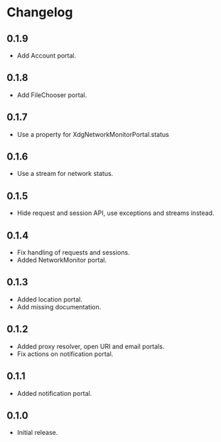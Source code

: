 # Changelog

## 0.1.9

* Add Account portal.

## 0.1.8

* Add FileChooser portal.

## 0.1.7

* Use a property for XdgNetworkMonitorPortal.status

## 0.1.6

* Use a stream for network status.

## 0.1.5

* Hide request and session API, use exceptions and streams instead.

## 0.1.4

* Fix handling of requests and sessions.
* Added NetworkMonitor portal.

## 0.1.3

* Added location portal.
* Add missing documentation.

## 0.1.2

* Added proxy resolver, open URI and email portals.
* Fix actions on notification portal.

## 0.1.1

* Added notification portal.

## 0.1.0

* Initial release.
